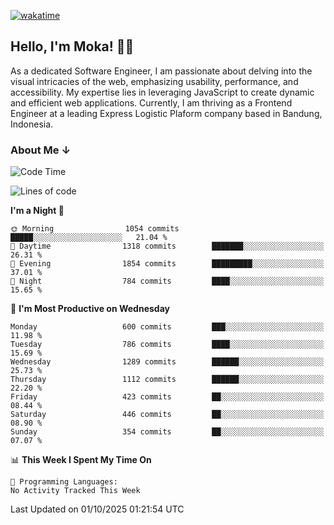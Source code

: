 [![wakatime](https://wakatime.com/badge/user/af9abd23-dba3-4dbe-973c-b045a9417a55.svg?style=social)](https://wakatime.com/@af9abd23-dba3-4dbe-973c-b045a9417a55)
## Hello, I'm Moka! 👋🏼


As a dedicated Software Engineer, I am passionate about delving into the visual intricacies of the web, emphasizing usability, performance, and accessibility. My expertise lies in leveraging JavaScript to create dynamic and efficient web applications. Currently, I am thriving as a Frontend Engineer at a leading Express Logistic Plaform company based in Bandung, Indonesia.

### About Me ↓

<!--START_SECTION:waka-->
![Code Time](http://img.shields.io/badge/Code%20Time-12%2C604%20hrs%205%20mins-blue)

![Lines of code](https://img.shields.io/badge/From%20Hello%20World%20I%27ve%20Written-10.9%20million%20lines%20of%20code-blue)

**I'm a Night 🦉** 

```text
🌞 Morning                1054 commits        █████░░░░░░░░░░░░░░░░░░░░   21.04 % 
🌆 Daytime                1318 commits        ███████░░░░░░░░░░░░░░░░░░   26.31 % 
🌃 Evening                1854 commits        █████████░░░░░░░░░░░░░░░░   37.01 % 
🌙 Night                  784 commits         ████░░░░░░░░░░░░░░░░░░░░░   15.65 % 
```
📅 **I'm Most Productive on Wednesday** 

```text
Monday                   600 commits         ███░░░░░░░░░░░░░░░░░░░░░░   11.98 % 
Tuesday                  786 commits         ████░░░░░░░░░░░░░░░░░░░░░   15.69 % 
Wednesday                1289 commits        ██████░░░░░░░░░░░░░░░░░░░   25.73 % 
Thursday                 1112 commits        ██████░░░░░░░░░░░░░░░░░░░   22.20 % 
Friday                   423 commits         ██░░░░░░░░░░░░░░░░░░░░░░░   08.44 % 
Saturday                 446 commits         ██░░░░░░░░░░░░░░░░░░░░░░░   08.90 % 
Sunday                   354 commits         ██░░░░░░░░░░░░░░░░░░░░░░░   07.07 % 
```


📊 **This Week I Spent My Time On** 

```text
💬 Programming Languages: 
No Activity Tracked This Week
```


 Last Updated on 01/10/2025 01:21:54 UTC
<!--END_SECTION:waka-->
